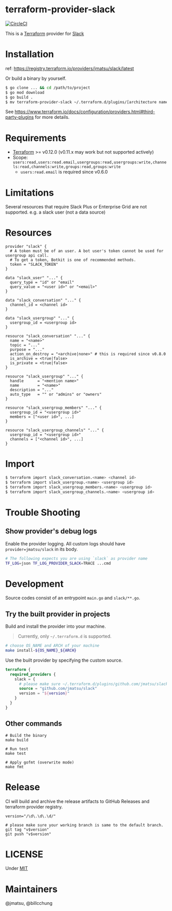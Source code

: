 # terraform-provider-slack

[![CircleCI](https://circleci.com/gh/jmatsu/terraform-provider-slack.svg?style=svg)](https://circleci.com/gh/jmatsu/terraform-provider-slack)

This is a [Terraform](https://www.terraform.io/) provider for [Slack](https://slack.com)

# Installation

ref: https://registry.terraform.io/providers/jmatsu/slack/latest

Or build a binary by yourself.

```bash
$ go clone ... && cd /path/to/project
$ go mod download
$ go build .
$ mv terraform-provider-slack ~/.terraform.d/plugins/[architecture name]/
```

See https://www.terraform.io/docs/configuration/providers.html#third-party-plugins for more details.

# Requirements

- [Terraform](https://www.terraform.io/downloads.html) >= v0.12.0 (v0.11.x may work but not supported actively)
- Scope: `users:read,users:read.email,usergroups:read,usergroups:write,channels:read,channels:write,groups:read,groups:write`
  - `users:read.email` is required since v0.6.0

# Limitations

Several resources that require Slack Plus or Enterprise Grid are not supported. e.g. a slack user (not a data source)

# Resources

```hcl
provider "slack" {
  # A token must be of an user. A bot user's token cannot be used for usergroup api call.
  # To get a token, Botkit is one of recommended methods.
  token = "SLACK_TOKEN"
}

data "slack_user" "..." {
  query_type = "id" or "email"
  query_value = "<user id>" or "<email>"
}

data "slack_conversation" "..." {
  channel_id = <channel id>
}

data "slack_usergroup" "..." {
  usergroup_id = <usergroup id>
}

resource "slack_conversation" "..." {
  name = "<name>"
  topic = "..."
  purpose = "..."
  action_on_destroy = "<archive|none>" # this is required since v0.8.0
  is_archive = <true|false>
  is_private = <true|false>
}

resource "slack_usergroup" "..." {
  handle      = "<mention name>"
  name        = "<name>"
  description = "..."
  auto_type   = "" or "admins" or "owners"
}

resource "slack_usergroup_members" "..." {
  usergroup_id = "<usergroup id>"
  members = ["<user id>", ...]
}

resource "slack_usergroup_channels" "..." {
  usergroup_id = "<usergroup id>"
  channels = ["<channel id>", ...]
}
```

# Import

```bash
$ terraform import slack_conversation.<name> <channel id>
$ terraform import slack_usergroup.<name> <usergroup id>
$ terraform import slack_usergroup_members.<name> <usergroup id>
$ terraform import slack_usergroup_channels.<name> <usergroup id>
```

# Trouble Shooting

## Show provider's debug logs

Enable the provider logging. All custom logs should have `provider=jmatsu/slack` in its body.

```bash
# The following expects you are using `slack` as provider name
TF_LOG=json TF_LOG_PROVIDER_SLACK=TRACE ...cmd
```

# Development

Source codes consist of an entrypoint `main.go` and `slack/**.go`.

## Try the built provider in projects

Build and install the provider into your machine.

> Currently, only `~/.terraform.d` is supported.

```bash
# choose OS_NAME and ARCH of your machine
make install-${OS_NAME}_${ARCH}
```

Use the built provider by specifying the custom source.

```terraform
terraform {
  required_providers {
    slack = {
      # please make sure ~/.terraform.d/plugins/github.com/jmatsu/slack/${version}/${OS_NAME}_${ARCH}/terraform-provider-slack_v${version} exists and it's executable.
      source = "github.com/jmatsu/slack"
      version = "${version}"
    }
  }
}
```

## Other commands

```
# Build the binary
make build

# Run test
make test

# Apply gofmt (overwrite mode)
make fmt
```

# Release

CI will build and archive the release artifacts to GitHub Releases and terraform provider registry. 

```
version="/\d\.\d\.\d/"

# please make sure your working branch is same to the default branch.
git tag "v$version"
git push "v$version"
```

# LICENSE

Under [MIT](./LICENSE)

# Maintainers

@jmatsu, @billcchung